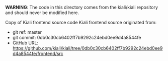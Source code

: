 **WARNING**: The code in this directory comes from the kiali/kiali repository and should never be modified here.

Copy of Kiali frontend source code
Kiali frontend source originated from:
* git ref:    master
* git commit: 0db0c30cb6402ff7b9292c24ebd0ee9d4a8544fe
* GitHub URL: https://github.com/kiali/kiali/tree/0db0c30cb6402ff7b9292c24ebd0ee9d4a8544fe/frontend/src
